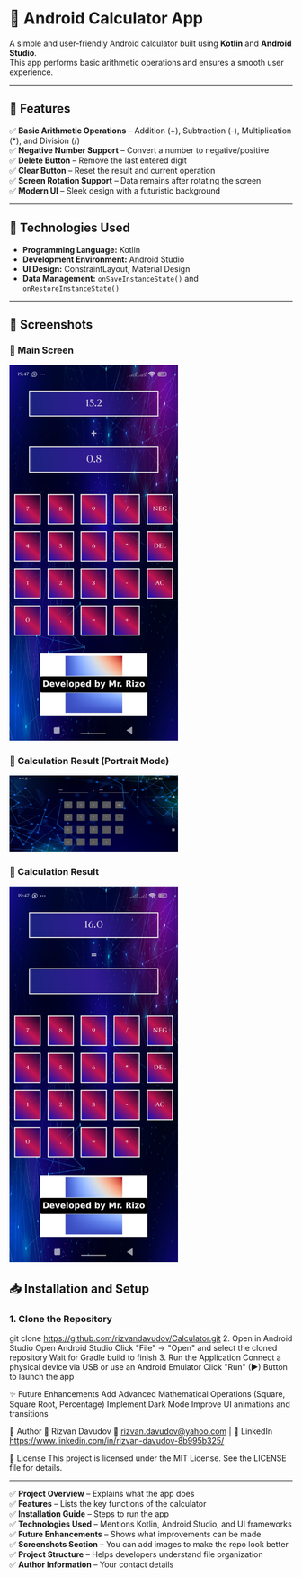 # 📱 Android Calculator App

A simple and user-friendly Android calculator built using **Kotlin** and **Android Studio**.  
This app performs basic arithmetic operations and ensures a smooth user experience.

---

## 🔹 **Features**
✅ **Basic Arithmetic Operations** – Addition (+), Subtraction (-), Multiplication (*), and Division (/)  
✅ **Negative Number Support** – Convert a number to negative/positive  
✅ **Delete Button** – Remove the last entered digit  
✅ **Clear Button** – Reset the result and current operation  
✅ **Screen Rotation Support** – Data remains after rotating the screen  
✅ **Modern UI** – Sleek design with a futuristic background  

---

## 🚀 **Technologies Used**
- **Programming Language:** Kotlin  
- **Development Environment:** Android Studio  
- **UI Design:** ConstraintLayout, Material Design  
- **Data Management:** `onSaveInstanceState()` and `onRestoreInstanceState()`  

---


## 📸 Screenshots


### 🔹 Main Screen
<img src="main_screen2.jpeg" width="300">


### 🔹 Calculation Result (Portrait Mode)
<img src="main_screen.jpeg" width="300">

### 🔹 Calculation Result
<img src="result_screen.jpeg" width="300">




## 📥 **Installation and Setup**
### **1. Clone the Repository**




 
git clone https://github.com/rizvandavudov/Calculator.git
2. Open in Android Studio
Open Android Studio
Click "File" → "Open" and select the cloned repository
Wait for Gradle build to finish
3. Run the Application
Connect a physical device via USB or use an Android Emulator
Click "Run" (▶) Button to launch the app




✨ Future Enhancements
 Add Advanced Mathematical Operations (Square, Square Root, Percentage)
 Implement Dark Mode
 Improve UI animations and transitions

 


📝 Author
👤 Rizvan Davudov
📧 rizvan.davudov@yahoo.com | 🔗 LinkedIn   https://www.linkedin.com/in/rizvan-davudov-8b995b325/




📜 License
This project is licensed under the MIT License. See the LICENSE file for details.


---


✅ **Project Overview** – Explains what the app does  
✅ **Features** – Lists the key functions of the calculator  
✅ **Installation Guide** – Steps to run the app  
✅ **Technologies Used** – Mentions Kotlin, Android Studio, and UI frameworks  
✅ **Future Enhancements** – Shows what improvements can be made  
✅ **Screenshots Section** – You can add images to make the repo look better  
✅ **Project Structure** – Helps developers understand file organization  
✅ **Author Information** – Your contact details  

